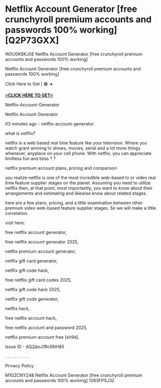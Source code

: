 # Netflix Account Generator [free crunchyroll premium accounts and passwords 100% working] [Q2P73GXX]

W0U0K8KJ0E Netflix Account Generator [free crunchyroll premium accounts and passwords 100% working]

Netflix Account Generator [free crunchyroll premium accounts and passwords 100% working]

Click Here to Get | 🟢 ➜ 

**[=CLICK HERE TO GET=](https://www.google.com/url?q=https%3A%2F%2Fappbitly.com%2FYXask)**

Netflix-Account-Generator

Netflix Account Generator

03 minutes ago - netflix-account-generator:

what is netflix?

netflix is a web based real time feature like your television. Where you watch grant winning tv shows, movies, serial and a lot more things whenever, anyplace on your cell phone. With netflix, you can appreciate limitless fun and bliss ? ?

netflix premium account plans, pricing and comparison

you realize netflix is one of the most incredible web-based tv or video real time feature supplier stages on the planet. Assuming you need to utilize netflix then, at that point, most importantly, you want to know about their arrangements and estimating and likewise know about related stages. 

here are a few plans, pricing, and a little examination between other premium video web-based feature supplier stages. So we will make a little correlation. 

visit here:

free netflix account generator,

free netflix account generator 2025,

netflix premium account generator,

netflix gift card generator,

netflix gift code hack,

free netflix gift card codes 2025,

netflix gift code hack 2025,

netflix gift code generator,

netflix hack,

free netflix account hack,

free netflix account and password 2025,

netflix premium account free [sh9d]. 

Issue ID - AQ2jkoJ1Rc6NH85

. . . . . . . . . . 

Privacy Policy

 M1GZCNYZ48 Netflix Account Generator [free crunchyroll premium accounts and passwords 100% working] 1263FPSJ3Z


